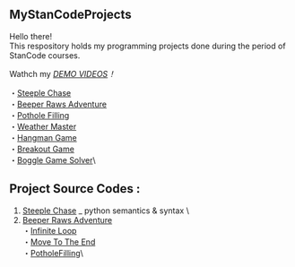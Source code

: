 ## MyStanCodeProjects
Hello there!\
This respository holds my programming projects done during the period of StanCode courses.

Wathch my *[DEMO VIDEOS](https://www.youtube.com/playlist?list=PLLH6tzfALDe6zw4Z0asWDlPhKkks8yltJ)！*

・[Steeple Chase](https://www.youtube.com/watch?v=-vKpiNtGHh4&list=PLLH6tzfALDe6zw4Z0asWDlPhKkks8yltJ&index=1)\
・[Beeper Raws Adventure](https://www.youtube.com/watch?v=3m4lTwfEYz4&list=PLLH6tzfALDe6zw4Z0asWDlPhKkks8yltJ&index=2)\
・[Pothole Filling](https://www.youtube.com/watch?v=cvCHL4ILyGU&list=PLLH6tzfALDe6zw4Z0asWDlPhKkks8yltJ&index=3)\
・[Weather Master](https://www.youtube.com/watch?v=8f_f110oRy0&list=PLLH6tzfALDe6zw4Z0asWDlPhKkks8yltJ&index=4)\
・[Hangman Game](https://www.youtube.com/watch?v=SwmmDmlTKk0&list=PLLH6tzfALDe6zw4Z0asWDlPhKkks8yltJ&index=5)\
・[Breakout Game](https://www.youtube.com/watch?v=u9713sP6kBQ&list=PLLH6tzfALDe6zw4Z0asWDlPhKkks8yltJ&index=6)\
・[Boggle Game Solver](https://www.youtube.com/watch?v=Lifc6Q03aO0&list=PLLH6tzfALDe6zw4Z0asWDlPhKkks8yltJ&index=7)\

## Project Source Codes :
1. [Steeple Chase](https://github.com/cvl1031/MyStanCodeProjects/blob/main/StanCodeProjects/Steeplechase.py)
   _ python semantics & syntax \
2. [Beeper Raws Adventure](https://github.com/cvl1031/MyStanCodeProjects/blob/main/StanCodeProjects/BeeperRowAdv.py)\
・[Infinite Loop](https://github.com/cvl1031/MyStanCodeProjects/blob/main/StanCodeProjects/InfiniteLoop.py)\
・[Move To The End](https://github.com/cvl1031/MyStanCodeProjects/blob/main/StanCodeProjects/MoveToTheEnd.py)\
・[PotholeFilling](https://github.com/cvl1031/MyStanCodeProjects/blob/main/StanCodeProjects/PotholeFilling.py)\
